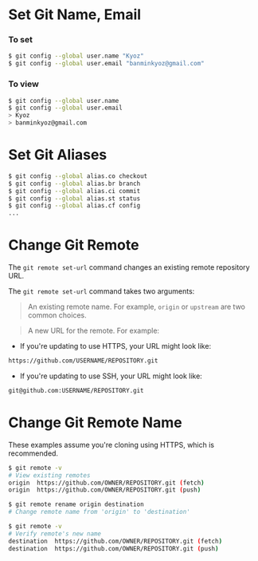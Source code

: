# Set Git Name, Email

### To set
```sh
$ git config --global user.name "Kyoz"
$ git config --global user.email "banminkyoz@gmail.com"

```

### To view

```sh
$ git config --global user.name
$ git config --global user.email
> Kyoz
> banminkyoz@gmail.com
```


# Set Git Aliases

```sh
$ git config --global alias.co checkout
$ git config --global alias.br branch
$ git config --global alias.ci commit
$ git config --global alias.st status
$ git config --global alias.cf config
...
```

# Change Git Remote

The  `git remote set-url`  command changes an existing remote repository URL.

The  `git remote set-url`  command takes two arguments:

> An existing remote name. For example, `origin` or `upstream` are two common choices.

> A new URL for the remote. For example:

* If you're updating to use HTTPS, your URL might look like:
```sh
https://github.com/USERNAME/REPOSITORY.git
```

* If you're updating to use SSH, your URL might look like:
```sh
git@github.com:USERNAME/REPOSITORY.git
```

# Change Git Remote Name

These examples assume you're cloning using HTTPS, which is recommended.

```sh
$ git remote -v
# View existing remotes
origin  https://github.com/OWNER/REPOSITORY.git (fetch)
origin  https://github.com/OWNER/REPOSITORY.git (push)

$ git remote rename origin destination
# Change remote name from 'origin' to 'destination'

$ git remote -v
# Verify remote's new name
destination  https://github.com/OWNER/REPOSITORY.git (fetch)
destination  https://github.com/OWNER/REPOSITORY.git (push)
```



